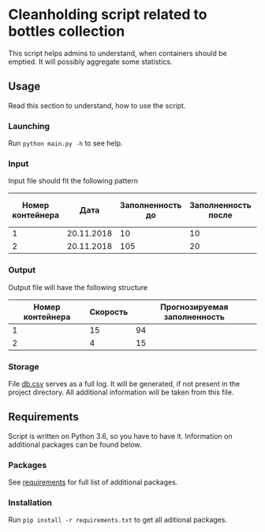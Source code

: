 # Cleanholding script related to bottles collection

This script helps admins to understand, when containers should be emptied.
It will possibly aggregate some statistics.

## Usage

Read this section to understand, how to use the script.

### Launching

Run `python main.py -h` to see help.

### Input

Input file should fit the following pattern

| Номер контейнера | Дата       | Заполненность до | Заполненность после | Время приезда водителя | Время отъезда водителя |
|------------------|------------|------------------|---------------------|------------------------|------------------------|
| 1                | 20.11.2018 | 10               | 10                  |                        |                        |
| 2                | 20.11.2018 | 105              | 20                  | 19.45                  | 20.13                  |

### Output

Output file will have the following structure

| Номер контейнера | Скорость | Прогнозируемая заполненность |
|------------------|----------|------------------------------|
| 1                | 15       | 94                           |
| 2                | 4        | 15                           |

### Storage

File [db.csv](db.csv) serves as a full log. It will be generated, if not present in the
project directory. All additional information will be taken from this file.

## Requirements

Script is written on Python 3.6, so you have to have it.
Information on additional packages can be found below.

### Packages

See [requirements](requirements.txt) for full list of additional packages.

### Installation

Run `pip install -r requirements.txt` to get all aditional packages.
